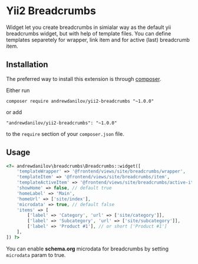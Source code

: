 Yii2 Breadcrumbs
===================
Widget let you create breadcrumbs in simialar way as the default yii breadcrumbs widget, but
with help of template files. You can define templates separetely for wrapper, link item and for
active (last) breadcrumb item.

Installation
------------

The preferred way to install this extension is through [composer](http://getcomposer.org/download/).

Either run

```
composer require andrewdanilov/yii2-breadcrumbs "~1.0.0"
```

or add

```
"andrewdanilov/yii2-breadcrumbs": "~1.0.0"
```

to the `require` section of your `composer.json` file.


Usage
-----

```php
<?= andrewdanilov\breadcrumbs\Breadcrumbs::widget([
	'templateWrapper' => '@frontend/views/site/breadcrumbs/wrapper',
	'templateItem' => '@frontend/views/site/breadcrumbs/item',
	'templateActiveItem' => '@frontend/views/site/breadcrumbs/active-item',
	'showHome' => false, // default true
	'homeLabel' => 'Main',
	'homeUrl' => ['site/index'],
	'microdata' => true, // default false
	'items' => [
		['label' => 'Category', 'url' => ['site/category']],
		['label' => 'Subcategory', 'url' => ['site/subcategory']],
		['label' => 'Product #1'], // or short ['Product #1']
	],
]) ?>
```

You can enable __schema.org__ microdata for breadcrumbs by setting `microdata` param to true.
